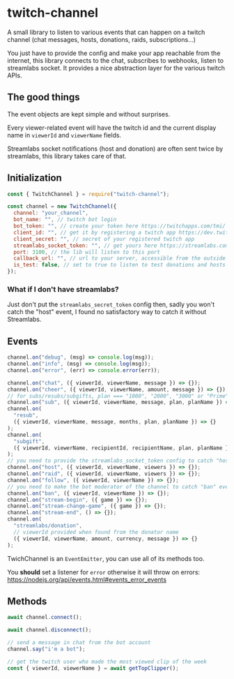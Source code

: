 # twitch-channel

A small library to listen to various events that can happen on a twitch channel (chat messages, hosts, donations, raids, subscriptions…)

You just have to provide the config and make your app reachable from the internet, this library connects to the chat, subscribes to webhooks, listen to streamlabs socket. It provides a nice abstraction layer for the various twitch APIs.

## The good things

The event objects are kept simple and without surprises.

Every viewer-related event will have the twitch id and the current display name in `viewerId` and `viewerName` fields.

Streamlabs socket notifications (host and donation) are often sent twice by streamlabs, this library takes care of that.

## Initialization

```javascript
const { TwitchChannel } = require("twitch-channel");

const channel = new TwitchChannel({
  channel: "your_channel",
  bot_name: "", // twitch bot login
  bot_token: "", // create your token here https://twitchapps.com/tmi/
  client_id: "", // get it by registering a twitch app https://dev.twitch.tv/dashboard/apps/create (Redirect URI is not used)
  client_secret: "", // secret of your registered twitch app
  streamlabs_socket_token: "", // get yours here https://streamlabs.com/dashboard#/apisettings in API TOKENS then "your socket API token"
  port: 3100, // the lib will listen to this port
  callback_url: "", // url to your server, accessible from the outside world
  is_test: false, // set to true to listen to test donations and hosts from streamlabs
});
```

### What if I don't have streamlabs?

Just don't put the `streamlabs_secret_token` config then, sadly you won't catch the "host" event, I found no satisfactory way to catch it without Streamlabs.

## Events

```javascript
channel.on("debug", (msg) => console.log(msg));
channel.on("info", (msg) => console.log(msg));
channel.on("error", (err) => console.error(err));

channel.on("chat", ({ viewerId, viewerName, message }) => {});
channel.on("cheer", ({ viewerId, viewerName, amount, message }) => {});
// for subs/resubs/subgifts, plan === "1000", "2000", "3000" or "Prime". See msg-param-sub-plan here https://dev.twitch.tv/docs/irc/tags/#usernotice-twitch-tags
channel.on("sub", ({ viewerId, viewerName, message, plan, planName }) => {});
channel.on(
  "resub",
  ({ viewerId, viewerName, message, months, plan, planName }) => {}
);
channel.on(
  "subgift",
  ({ viewerId, viewerName, recipientId, recipientName, plan, planName }) => {}
);
// you need to provide the streamlabs_socket_token config to catch "host" events
channel.on("host", ({ viewerId, viewerName, viewers }) => {});
channel.on("raid", ({ viewerId, viewerName, viewers }) => {});
channel.on("follow", ({ viewerId, viewerName }) => {});
// you need to make the bot moderator of the channel to catch "ban" events
channel.on("ban", ({ viewerId, viewerName }) => {});
channel.on("stream-begin", ({ game }) => {});
channel.on("stream-change-game", ({ game }) => {});
channel.on("stream-end", () => {});
channel.on(
  "streamlabs/donation",
  // viewerId provided when found from the donator name
  ({ viewerId, viewerName, amount, currency, message }) => {}
);
```

TwichChannel is an `EventEmitter`, you can use all of its methods too.

You **should** set a listener for `error` otherwise it will throw on errors: https://nodejs.org/api/events.html#events_error_events

## Methods

```javascript
await channel.connect();

await channel.disconnect();

// send a message in chat from the bot account
channel.say("i'm a bot");

// get the twitch user who made the most viewed clip of the week
const { viewerId, viewerName } = await getTopClipper();
```
